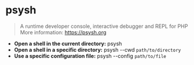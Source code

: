 # psysh
> A runtime developer console, interactive debugger and REPL for PHP
> More information: <https://psysh.org>
- **Open a shell in the current directory:**
psysh
- **Open a shell in a specific directory:**
psysh --cwd `path/to/directory`
- **Use a specific configuration file:**
psysh --config `path/to/file`
